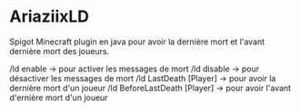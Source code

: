 # AriaziixLD
Spigot Minecraft plugin en java pour avoir la dernière mort et l'avant dernière mort des joueurs.

/ld enable -> pour activer les messages de mort
/ld disable -> pour désactiver les messages de mort
/ld LastDeath [Player] -> pour avoir la dernière mort d'un joueur
/ld BeforeLastDeath [Player] -> pour avoir l'avant d'ernière mort d'un joueur

